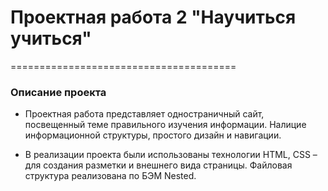 # Проектная работа 2 "Научиться учиться"
=======================================

### Описание проекта
* Проектная работа представляет одностраничный сайт, посвещенный теме правильного изучения информации.
Налицие информационной структуры, простого дизайн и навигации.

* В реализации проекта были использованы технологии HTML, CSS – для создания разметки и внешнего вида страницы. Файловая структура реализована по БЭМ Nested.
